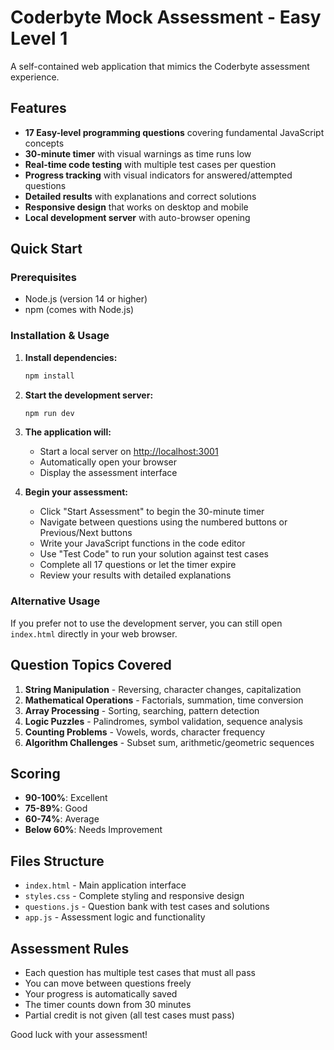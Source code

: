 # Coderbyte Mock Assessment - Easy Level 1

A self-contained web application that mimics the Coderbyte assessment experience.

## Features

- **17 Easy-level programming questions** covering fundamental JavaScript concepts
- **30-minute timer** with visual warnings as time runs low
- **Real-time code testing** with multiple test cases per question
- **Progress tracking** with visual indicators for answered/attempted questions
- **Detailed results** with explanations and correct solutions
- **Responsive design** that works on desktop and mobile
- **Local development server** with auto-browser opening

## Quick Start

### Prerequisites

- Node.js (version 14 or higher)
- npm (comes with Node.js)

### Installation & Usage

1. **Install dependencies:**

   ```bash
   npm install
   ```

2. **Start the development server:**

   ```bash
   npm run dev
   ```

3. **The application will:**
   - Start a local server on <http://localhost:3001>
   - Automatically open your browser
   - Display the assessment interface

4. **Begin your assessment:**
   - Click "Start Assessment" to begin the 30-minute timer
   - Navigate between questions using the numbered buttons or Previous/Next buttons
   - Write your JavaScript functions in the code editor
   - Use "Test Code" to run your solution against test cases
   - Complete all 17 questions or let the timer expire
   - Review your results with detailed explanations

### Alternative Usage

If you prefer not to use the development server, you can still open `index.html` directly in your web browser.

## Question Topics Covered

1. **String Manipulation** - Reversing, character changes, capitalization
2. **Mathematical Operations** - Factorials, summation, time conversion
3. **Array Processing** - Sorting, searching, pattern detection
4. **Logic Puzzles** - Palindromes, symbol validation, sequence analysis
5. **Counting Problems** - Vowels, words, character frequency
6. **Algorithm Challenges** - Subset sum, arithmetic/geometric sequences

## Scoring

- **90-100%**: Excellent
- **75-89%**: Good  
- **60-74%**: Average
- **Below 60%**: Needs Improvement

## Files Structure

- `index.html` - Main application interface
- `styles.css` - Complete styling and responsive design
- `questions.js` - Question bank with test cases and solutions
- `app.js` - Assessment logic and functionality

## Assessment Rules

- Each question has multiple test cases that must all pass
- You can move between questions freely
- Your progress is automatically saved
- The timer counts down from 30 minutes
- Partial credit is not given (all test cases must pass)

Good luck with your assessment!